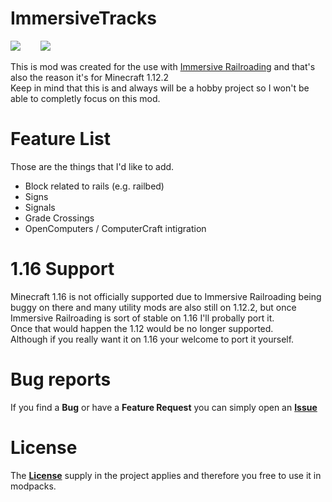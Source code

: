 # ImmersiveTracks

<a href="https://www.curseforge.com/minecraft/mc-mods/immersive-tracks"><img src="http://cf.way2muchnoise.eu/versions/For%20Minecraft_479645_all.svg"/><a/>  
<a href="https://www.curseforge.com/minecraft/mc-mods/immersive-tracks"><img src="http://cf.way2muchnoise.eu/full_479645_Downloads.svg"/><a/>
  
This is mod was created for the use with [Immersive Railroading](https://github.com/TeamOpenIndustry/ImmersiveRailroading "Immersive Railroading") and that's also the reason it's for Minecraft 1.12.2 <br >
Keep in mind that this is and always will be a hobby project so I won't be able to completly focus on this mod.

# Feature List

Those are the things that I'd like to add. <br />

* Block related to rails (e.g. railbed)
* Signs
* Signals
* Grade Crossings
* OpenComputers / ComputerCraft intigration

# 1.16 Support

Minecraft 1.16 is not officially supported due to Immersive Railroading being buggy on there and many utility mods are also still on 1.12.2, but once Immersive Railroading is sort of stable on 1.16 I'll probally port it. <br />
Once that would happen the 1.12 would be no longer supported. <br />
Although if you really want it on 1.16 your welcome to port it yourself.

# Bug reports

If you find a **Bug** or have a **Feature Request** you can simply open an [**Issue**](https://github.com/psyGamer/cQualizer/issues/new/choose "Open an Issue")

# License

The [**License**](https://github.com/psyGamer/ImmersiveTracks/blob/master/LICENSE "MIT License") supply in the project applies and therefore you free to use it in modpacks.
